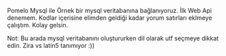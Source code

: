 Pomelo Mysql ile Örnek bir mysql veritabanına bağlanıyoruz.
İlk Web Api denemem. Kodlar içerisine elimden geldiği kadar yorum satırları eklmeye çalıştım.
Kolay gelsin.

Not: Bu arada mysql veritabanını oluştururken dil olarak utf seçmeye dikkat edin. Zira vs latin5 tanımıyor :))
